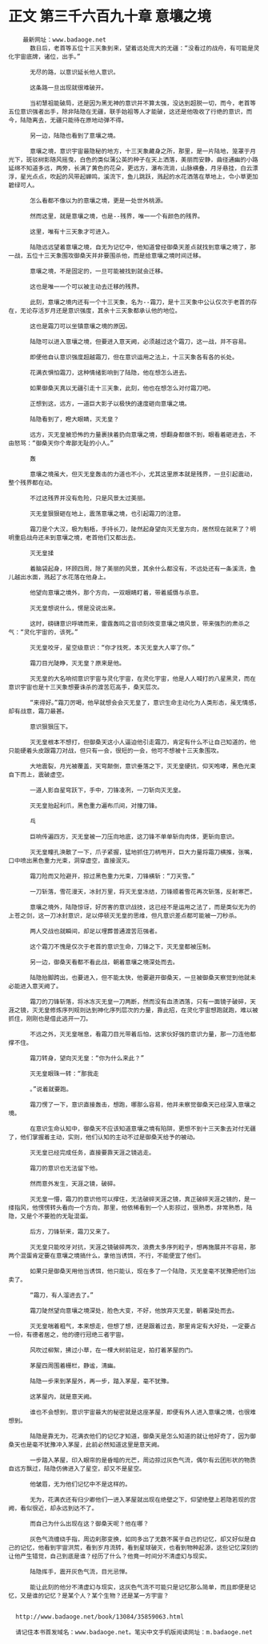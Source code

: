 # 正文 第三千六百九十章 意壤之境
        最新网址：www.badaoge.net
          数日后，老首等五位十三天象到来，望着远处庞大的无疆：“没看过的战舟，有可能是灵化宇宙底牌，诸位，出手。”
      
          无尽的路，以意识延长他人意识。
      
          这条路一旦出现就很难破开。
      
          当初慧祖能破局，还是因为黑无神的意识并不算太强，没达到超脱一切，而今，老首等五位意识强者出手，除非陆隐在无疆，联手始祖等人才能破，这还是他吸收了行绝的意识，而今，陆隐离去，无疆只能待在原地动弹不得。
      
          另一边，陆隐也看到了意壤之境。
      
          意壤之境，意识宇宙最隐秘的地方，十三天象藏身之所，那里，是一片陆地，笼罩于月光下，斑驳树影随风摇曳，白色的类似蒲公英的种子在天上洒落，美丽而安静，曲径通幽的小路延绵不知道多远，两旁，长满了黄色的花朵，更远方，瀑布流淌，山脉横叠，月牙悬挂，白云漂浮，星光点点，吹起的风带起蝉鸣，溪流下，鱼儿跳跃，溅起的水花洒落在草地上，令小草更加碧绿可人。
      
          怎么看都不像以为的意壤之境，更是一处世外桃源。
      
          然而这里，就是意壤之境，也是--残界，唯一一个有颜色的残界。
      
          这里，唯有十三天象才可进入。
      
          陆隐远远望着意壤之境，自无为记忆中，他知道曾经御桑天差点就找到意壤之境了，那一战，五位十三天象围攻御桑天并非要围杀他，而是给意壤之境时间迁移。
      
          意壤之境，不是固定的，一旦可能被找到就会迁移。
      
          这也是唯一一个可以被主动去迁移的残界。
      
          此刻，意壤之境内还有一个十三天象，名为--霜刀，是十三天象中公认仅次于老首的存在，无论存活岁月还是意识强度，其余十三天象都承认他的地位。
      
          这也是霜刀可以坐镇意壤之境的原因。
      
          陆隐可以进入意壤之境，但要进入意天阙，必须越过这个霜刀，这一战，并不容易。
      
          即便他自认意识强度超越霜刀，但在意识运用之法上，十三天象各有各的长处。
      
          花满衣惧怕霜刀，这种情绪影响到了陆隐，他在想怎么进去。
      
          如果御桑天真以无疆引走十三天象，此刻，他也在想怎么对付霜刀吧。
      
          正想到这，远方，一道巨大影子以极快的速度砸向意壤之境。
      
          陆隐看到了，瞪大眼睛，灭无皇？
      
          远方，灭无皇被恐怖的力量裹挟着扔向意壤之境，想翻身都做不到，眼看着砸进去，不由怒骂：“御桑天你个卑鄙无耻的小人。”
      
          轰
      
          意壤之境虽大，但灭无皇轰击的力道也不小，尤其这里原本就是残界，一旦引起震动，整个残界都在动。
      
          不过这残界并没有危险，只是风景太过美丽。
      
          灭无皇狠狠砸在地上，震荡意壤之境，也引起霜刀的注意。
      
          霜刀是个大汉，极为魁梧，手持长刀，陡然起身望向灭无皇方向，居然现在就来了？明明重启战舟还未到意壤之境，老首他们又都出去。
      
          灭无皇揉
      
          着脑袋起身，环顾四周，除了美丽的风景，其余什么都没有，不远处还有一条溪流，鱼儿越出水面，溅起了水花落在他身上。
      
          他望向意壤之境外，那个方向，一双眼睛盯着，带着威慑与杀意。
      
          灭无皇想说什么，愣是没说出来。
      
          这时，磅礴意识呼啸而来，雷霆轰鸣之音顷刻改变意壤之境风景，带来强烈的肃杀之气：“灵化宇宙的，该死。”
      
          灭无皇咬牙，星空级意识：“你才找死，本灭无皇大人宰了你。”
      
          霜刀目光陡睁，灭无皇？原来是他。
      
          灭无皇的大名响彻意识宇宙与灵化宇宙，在灵化宇宙，他是人人喊打的八星黑灵，而在意识宇宙也是十三天象想要诛杀的渡苦厄高手，桑天层次。
      
          “来得好。”霜刀厉喝，他早就想会会灭无皇了，意识生命主动化为人类形态，虽无情感，却有战意，霜刀最甚。
      
          意识狠狠压下。
      
          灭无皇根本不想打，但御桑天这小人逼迫他引走霜刀，肯定有什么不让自己知道的，他只能硬着头皮跟霜刀对战，但只有一会，很短的一会，他可不想被十三天象围攻。
      
          大地震裂，月光被覆盖，天穹颠倒，意识垂落之下，灭无皇硬抗，仰天咆哮，黑色光束自下而上，震破虚空。
      
          一道人影自星穹跃下，手中，刀锋凌冽，一刀斩向灭无皇。
      
          灭无皇抬起利爪，黑色重力遍布爪间，对撞刀锋。
      
          乓
      
          巨响传遍四方，灭无皇被一刀压向地底，这刀锋不单单斩向肉体，更斩向意识。
      
          灭无皇瞳孔涣散了一下，爪子紧握，猛地抓住刀柄甩开，巨大力量将霜刀横推，张嘴，口中喷出黑色重力光束，洞穿虚空，直接泯灭。
      
          霜刀险而又险避开，掠过黑色重力光束，刀锋横斩：“刀天雪。”
      
          一刀斩落，雪花漫天，冰封万里，将灭无皇冻结，刀锋顺着雪花再次斩落，反射寒芒。
      
          意壤之境外，陆隐惊讶，好厉害的意识战技，这已经不是运用之法了，而是类似无为的上苍之剑，这一刀冰封意识，足以停顿灭无皇的思维，但凡意识差点都可能被一刀秒杀。
      
          两人交战也就瞬间，却足以埋葬普通渡苦厄强者。
      
          这个霜刀不愧是仅次于老首的意识生命，刀锋之下，灭无皇都被压制。
      
          另一边，御桑天看都不看此战，朝着意壤之境深处而去。
      
          陆隐抬脚跨出，也要进入，但不能太快，他要避开御桑天，一旦被御桑天察觉到他就未必能进入意天阙了。
      
          霜刀的刀锋斩落，将冰冻灭无皇一刀两断，然而没有血渍洒落，只有一面镜子破碎，天涯之镜，灭无皇修炼序列规则达到神化序列层次的力量，靠此招，在灵化宇宙想跑就跑，难以被抓住，刚刚也是借此逃开一刀。
      
          不远之外，灭无皇喘息，看霜刀目光带着后怕，这家伙好强的意识力量，那一刀连他都撑不住。
      
          霜刀转身，望向灭无皇：“你为什么来此？”
      
          灭无皇眼珠一转：“那我走
      
          。”说着就要跑。
      
          霜刀愣了一下，意识直接轰击，想跑，哪那么容易，他并未察觉御桑天已经深入意壤之境。
      
          在意识生命认知中，御桑天不应该知道意壤之境有陷阱，更想不到十三天象去对付无疆了，他们掌握着主动，实则，他们认知的主动不过是御桑天给予的被动。
      
          灭无皇已经完成任务，直接要靠天涯之镜逃走。
      
          霜刀的意识也无法留下他。
      
          然而意外发生，天涯之镜，破碎。
      
          灭无皇一懵，霜刀的意识他可以撑住，无法破碎天涯之镜，真正破碎天涯之镜的，是一缕指风，他愣愣转头看向一个方向，那里，他依稀看到一个人影掠过，很熟悉，非常熟悉，陆隐，又是个不要脸的无耻混蛋。
      
          后方，刀锋斩来，霜刀又来了。
      
          灭无皇只能咬牙对抗，天涯之镜破碎两次，浪费太多序列粒子，想再施展并不容易，那两个混蛋肯定要在意壤之境搞什么，拿他当诱饵，不行，不能便宜了他们。
      
          如果只是御桑天用他当诱饵，他只能认，现在多了一个陆隐，灭无皇毫不犹豫把他们出卖了。
      
          “霜刀，有人溜进去了。”
      
          霜刀陡然望向意壤之境深处，脸色大变，不好，他放弃灭无皇，朝着深处而去。
      
          灭无皇喘着粗气，本来想走，但想了想，还是跟着过去，那里肯定有大好处，一定要占一份，有德者居之，他的德行冠绝三者宇宙。
      
          风吹过柳絮，拂过小草，在一棵大树前驻足，拍打着茅屋的门。
      
          茅屋四周围着栅栏，静谧，清幽。
      
          陆隐一步来到茅屋外，再一步，踏入茅屋，毫不犹豫。
      
          这茅屋内，就是意天阙。
      
          谁也不会想到，意识宇宙最大的秘密就是这座茅屋，即便有外人进入意壤之境，也很难想到。
      
          陆隐是靠无为，花满衣他们的记忆才知道，御桑天是怎么知道的就让他好奇了，因为御桑天也是毫不犹豫冲入茅屋，此前必然知道这里是意天阙。
      
          一步踏入茅屋，印入眼帘的是昏暗的光芒，周边掠过灰色气流，偶尔有云团形状的物质自远方飘过，陆隐仿佛进入了星空，却又不是星空。
      
          他皱眉，无为他们记忆中不是这样的。
      
          无为，花满衣还有归少卿他们一进入茅屋就出现在绝壁之下，仰望绝壁上若隐若现的宫阙，看似很近，却永远到达不了。
      
          而自己为什么出现在这？御桑天呢？他在哪？
      
          灰色气流缠绕手指，周边刹那变换，如同多出了无数不属于自己的记忆，却又好似是自己的记忆，他看到宇宙洪荒，看到岁月流转，看到星球破灭，也看到物种起源，这些记忆深刻的让他产生错觉，自己到底是谁？经历了什么？他竟一时间分不清虚幻与现实。
      
          陆隐挥手，震开灰色气流，目光忌惮。
      
          能让此刻的他分不清虚幻与现实，这灰色气流不可能只是记忆那么简单，而且即便是记忆，又是谁的记忆？是某个人？某个生物？还是某一方宇宙？
      
      
      http://www.badaoge.net/book/13084/35859063.html
      
      请记住本书首发域名：www.badaoge.net。笔尖中文手机版阅读网址：m.badaoge.net
